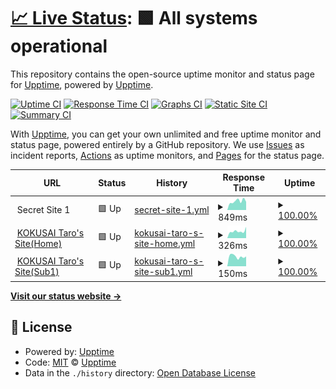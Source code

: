 # [📈 Live Status](https://demo.upptime.js.org): <!--live status--> **🟩 All systems operational**

This repository contains the open-source uptime monitor and status page for [Upptime](https://upptime.js.org), powered by [Upptime](https://github.com/upptime/upptime).

[![Uptime CI](https://github.com/ryujishibuya/website-status-by-Upptime/workflows/Uptime%20CI/badge.svg)](https://github.com/ryujishibuya/website-status-by-Upptime/actions?query=workflow%3A%22Uptime+CI%22)
[![Response Time CI](https://github.com/ryujishibuya/website-status-by-Upptime/workflows/Response%20Time%20CI/badge.svg)](https://github.com/ryujishibuya/website-status-by-Upptime/actions?query=workflow%3A%22Response+Time+CI%22)
[![Graphs CI](https://github.com/ryujishibuya/website-status-by-Upptime/workflows/Graphs%20CI/badge.svg)](https://github.com/ryujishibuya/website-status-by-Upptime/actions?query=workflow%3A%22Graphs+CI%22)
[![Static Site CI](https://github.com/ryujishibuya/website-status-by-Upptime/workflows/Static%20Site%20CI/badge.svg)](https://github.com/ryujishibuya/website-status-by-Upptime/actions?query=workflow%3A%22Static+Site+CI%22)
[![Summary CI](https://github.com/ryujishibuya/website-status-by-Upptime/workflows/Summary%20CI/badge.svg)](https://github.com/ryujishibuya/website-status-by-Upptime/actions?query=workflow%3A%22Summary+CI%22)

With [Upptime](https://upptime.js.org), you can get your own unlimited and free uptime monitor and status page, powered entirely by a GitHub repository. We use [Issues](https://github.com/upptime/upptime/issues) as incident reports, [Actions](https://github.com/ryujishibuya/website-status-by-Upptime/actions) as uptime monitors, and [Pages](https://demo.upptime.js.org) for the status page.

<!--start: status pages-->
<!-- This summary is generated by Upptime (https://github.com/upptime/upptime) -->
<!-- Do not edit this manually, your changes will be overwritten -->
<!-- prettier-ignore -->
| URL | Status | History | Response Time | Uptime |
| --- | ------ | ------- | ------------- | ------ |
| <img alt="" src="https://favicons.githubusercontent.com/null" height="13"> Secret Site 1 | 🟩 Up | [secret-site-1.yml](https://github.com/RyujiShibuya/website-status-by-Upptime/commits/HEAD/history/secret-site-1.yml) | <details><summary><img alt="Response time graph" src="./graphs/secret-site-1/response-time-week.png" height="20"> 849ms</summary><br><a href="https://ryujishibuya.github.io/website-status-by-Upptime/history/secret-site-1"><img alt="Response time 853" src="https://img.shields.io/endpoint?url=https%3A%2F%2Fraw.githubusercontent.com%2FRyujiShibuya%2Fwebsite-status-by-Upptime%2FHEAD%2Fapi%2Fsecret-site-1%2Fresponse-time.json"></a><br><a href="https://ryujishibuya.github.io/website-status-by-Upptime/history/secret-site-1"><img alt="24-hour response time 773" src="https://img.shields.io/endpoint?url=https%3A%2F%2Fraw.githubusercontent.com%2FRyujiShibuya%2Fwebsite-status-by-Upptime%2FHEAD%2Fapi%2Fsecret-site-1%2Fresponse-time-day.json"></a><br><a href="https://ryujishibuya.github.io/website-status-by-Upptime/history/secret-site-1"><img alt="7-day response time 849" src="https://img.shields.io/endpoint?url=https%3A%2F%2Fraw.githubusercontent.com%2FRyujiShibuya%2Fwebsite-status-by-Upptime%2FHEAD%2Fapi%2Fsecret-site-1%2Fresponse-time-week.json"></a><br><a href="https://ryujishibuya.github.io/website-status-by-Upptime/history/secret-site-1"><img alt="30-day response time 782" src="https://img.shields.io/endpoint?url=https%3A%2F%2Fraw.githubusercontent.com%2FRyujiShibuya%2Fwebsite-status-by-Upptime%2FHEAD%2Fapi%2Fsecret-site-1%2Fresponse-time-month.json"></a><br><a href="https://ryujishibuya.github.io/website-status-by-Upptime/history/secret-site-1"><img alt="1-year response time 850" src="https://img.shields.io/endpoint?url=https%3A%2F%2Fraw.githubusercontent.com%2FRyujiShibuya%2Fwebsite-status-by-Upptime%2FHEAD%2Fapi%2Fsecret-site-1%2Fresponse-time-year.json"></a></details> | <details><summary><a href="https://ryujishibuya.github.io/website-status-by-Upptime/history/secret-site-1">100.00%</a></summary><a href="https://ryujishibuya.github.io/website-status-by-Upptime/history/secret-site-1"><img alt="All-time uptime 99.95%" src="https://img.shields.io/endpoint?url=https%3A%2F%2Fraw.githubusercontent.com%2FRyujiShibuya%2Fwebsite-status-by-Upptime%2FHEAD%2Fapi%2Fsecret-site-1%2Fuptime.json"></a><br><a href="https://ryujishibuya.github.io/website-status-by-Upptime/history/secret-site-1"><img alt="24-hour uptime 100.00%" src="https://img.shields.io/endpoint?url=https%3A%2F%2Fraw.githubusercontent.com%2FRyujiShibuya%2Fwebsite-status-by-Upptime%2FHEAD%2Fapi%2Fsecret-site-1%2Fuptime-day.json"></a><br><a href="https://ryujishibuya.github.io/website-status-by-Upptime/history/secret-site-1"><img alt="7-day uptime 100.00%" src="https://img.shields.io/endpoint?url=https%3A%2F%2Fraw.githubusercontent.com%2FRyujiShibuya%2Fwebsite-status-by-Upptime%2FHEAD%2Fapi%2Fsecret-site-1%2Fuptime-week.json"></a><br><a href="https://ryujishibuya.github.io/website-status-by-Upptime/history/secret-site-1"><img alt="30-day uptime 100.00%" src="https://img.shields.io/endpoint?url=https%3A%2F%2Fraw.githubusercontent.com%2FRyujiShibuya%2Fwebsite-status-by-Upptime%2FHEAD%2Fapi%2Fsecret-site-1%2Fuptime-month.json"></a><br><a href="https://ryujishibuya.github.io/website-status-by-Upptime/history/secret-site-1"><img alt="1-year uptime 99.94%" src="https://img.shields.io/endpoint?url=https%3A%2F%2Fraw.githubusercontent.com%2FRyujiShibuya%2Fwebsite-status-by-Upptime%2FHEAD%2Fapi%2Fsecret-site-1%2Fuptime-year.json"></a></details>
| <img alt="" src="https://favicons.githubusercontent.com/sites.google.com" height="13"> [KOKUSAI Taro's Site(Home)](https://sites.google.com/gl.aiu.ac.jp/kokusaitarostestsite/home) | 🟩 Up | [kokusai-taro-s-site-home.yml](https://github.com/RyujiShibuya/website-status-by-Upptime/commits/HEAD/history/kokusai-taro-s-site-home.yml) | <details><summary><img alt="Response time graph" src="./graphs/kokusai-taro-s-site-home/response-time-week.png" height="20"> 326ms</summary><br><a href="https://ryujishibuya.github.io/website-status-by-Upptime/history/kokusai-taro-s-site-home"><img alt="Response time 323" src="https://img.shields.io/endpoint?url=https%3A%2F%2Fraw.githubusercontent.com%2FRyujiShibuya%2Fwebsite-status-by-Upptime%2FHEAD%2Fapi%2Fkokusai-taro-s-site-home%2Fresponse-time.json"></a><br><a href="https://ryujishibuya.github.io/website-status-by-Upptime/history/kokusai-taro-s-site-home"><img alt="24-hour response time 284" src="https://img.shields.io/endpoint?url=https%3A%2F%2Fraw.githubusercontent.com%2FRyujiShibuya%2Fwebsite-status-by-Upptime%2FHEAD%2Fapi%2Fkokusai-taro-s-site-home%2Fresponse-time-day.json"></a><br><a href="https://ryujishibuya.github.io/website-status-by-Upptime/history/kokusai-taro-s-site-home"><img alt="7-day response time 326" src="https://img.shields.io/endpoint?url=https%3A%2F%2Fraw.githubusercontent.com%2FRyujiShibuya%2Fwebsite-status-by-Upptime%2FHEAD%2Fapi%2Fkokusai-taro-s-site-home%2Fresponse-time-week.json"></a><br><a href="https://ryujishibuya.github.io/website-status-by-Upptime/history/kokusai-taro-s-site-home"><img alt="30-day response time 320" src="https://img.shields.io/endpoint?url=https%3A%2F%2Fraw.githubusercontent.com%2FRyujiShibuya%2Fwebsite-status-by-Upptime%2FHEAD%2Fapi%2Fkokusai-taro-s-site-home%2Fresponse-time-month.json"></a><br><a href="https://ryujishibuya.github.io/website-status-by-Upptime/history/kokusai-taro-s-site-home"><img alt="1-year response time 330" src="https://img.shields.io/endpoint?url=https%3A%2F%2Fraw.githubusercontent.com%2FRyujiShibuya%2Fwebsite-status-by-Upptime%2FHEAD%2Fapi%2Fkokusai-taro-s-site-home%2Fresponse-time-year.json"></a></details> | <details><summary><a href="https://ryujishibuya.github.io/website-status-by-Upptime/history/kokusai-taro-s-site-home">100.00%</a></summary><a href="https://ryujishibuya.github.io/website-status-by-Upptime/history/kokusai-taro-s-site-home"><img alt="All-time uptime 100.00%" src="https://img.shields.io/endpoint?url=https%3A%2F%2Fraw.githubusercontent.com%2FRyujiShibuya%2Fwebsite-status-by-Upptime%2FHEAD%2Fapi%2Fkokusai-taro-s-site-home%2Fuptime.json"></a><br><a href="https://ryujishibuya.github.io/website-status-by-Upptime/history/kokusai-taro-s-site-home"><img alt="24-hour uptime 100.00%" src="https://img.shields.io/endpoint?url=https%3A%2F%2Fraw.githubusercontent.com%2FRyujiShibuya%2Fwebsite-status-by-Upptime%2FHEAD%2Fapi%2Fkokusai-taro-s-site-home%2Fuptime-day.json"></a><br><a href="https://ryujishibuya.github.io/website-status-by-Upptime/history/kokusai-taro-s-site-home"><img alt="7-day uptime 100.00%" src="https://img.shields.io/endpoint?url=https%3A%2F%2Fraw.githubusercontent.com%2FRyujiShibuya%2Fwebsite-status-by-Upptime%2FHEAD%2Fapi%2Fkokusai-taro-s-site-home%2Fuptime-week.json"></a><br><a href="https://ryujishibuya.github.io/website-status-by-Upptime/history/kokusai-taro-s-site-home"><img alt="30-day uptime 100.00%" src="https://img.shields.io/endpoint?url=https%3A%2F%2Fraw.githubusercontent.com%2FRyujiShibuya%2Fwebsite-status-by-Upptime%2FHEAD%2Fapi%2Fkokusai-taro-s-site-home%2Fuptime-month.json"></a><br><a href="https://ryujishibuya.github.io/website-status-by-Upptime/history/kokusai-taro-s-site-home"><img alt="1-year uptime 100.00%" src="https://img.shields.io/endpoint?url=https%3A%2F%2Fraw.githubusercontent.com%2FRyujiShibuya%2Fwebsite-status-by-Upptime%2FHEAD%2Fapi%2Fkokusai-taro-s-site-home%2Fuptime-year.json"></a></details>
| <img alt="" src="https://favicons.githubusercontent.com/sites.google.com" height="13"> [KOKUSAI Taro's Site(Sub1)](https://sites.google.com/gl.aiu.ac.jp/kokusaitarostestsite/home/sub1) | 🟩 Up | [kokusai-taro-s-site-sub1.yml](https://github.com/RyujiShibuya/website-status-by-Upptime/commits/HEAD/history/kokusai-taro-s-site-sub1.yml) | <details><summary><img alt="Response time graph" src="./graphs/kokusai-taro-s-site-sub1/response-time-week.png" height="20"> 150ms</summary><br><a href="https://ryujishibuya.github.io/website-status-by-Upptime/history/kokusai-taro-s-site-sub1"><img alt="Response time 148" src="https://img.shields.io/endpoint?url=https%3A%2F%2Fraw.githubusercontent.com%2FRyujiShibuya%2Fwebsite-status-by-Upptime%2FHEAD%2Fapi%2Fkokusai-taro-s-site-sub1%2Fresponse-time.json"></a><br><a href="https://ryujishibuya.github.io/website-status-by-Upptime/history/kokusai-taro-s-site-sub1"><img alt="24-hour response time 153" src="https://img.shields.io/endpoint?url=https%3A%2F%2Fraw.githubusercontent.com%2FRyujiShibuya%2Fwebsite-status-by-Upptime%2FHEAD%2Fapi%2Fkokusai-taro-s-site-sub1%2Fresponse-time-day.json"></a><br><a href="https://ryujishibuya.github.io/website-status-by-Upptime/history/kokusai-taro-s-site-sub1"><img alt="7-day response time 150" src="https://img.shields.io/endpoint?url=https%3A%2F%2Fraw.githubusercontent.com%2FRyujiShibuya%2Fwebsite-status-by-Upptime%2FHEAD%2Fapi%2Fkokusai-taro-s-site-sub1%2Fresponse-time-week.json"></a><br><a href="https://ryujishibuya.github.io/website-status-by-Upptime/history/kokusai-taro-s-site-sub1"><img alt="30-day response time 163" src="https://img.shields.io/endpoint?url=https%3A%2F%2Fraw.githubusercontent.com%2FRyujiShibuya%2Fwebsite-status-by-Upptime%2FHEAD%2Fapi%2Fkokusai-taro-s-site-sub1%2Fresponse-time-month.json"></a><br><a href="https://ryujishibuya.github.io/website-status-by-Upptime/history/kokusai-taro-s-site-sub1"><img alt="1-year response time 148" src="https://img.shields.io/endpoint?url=https%3A%2F%2Fraw.githubusercontent.com%2FRyujiShibuya%2Fwebsite-status-by-Upptime%2FHEAD%2Fapi%2Fkokusai-taro-s-site-sub1%2Fresponse-time-year.json"></a></details> | <details><summary><a href="https://ryujishibuya.github.io/website-status-by-Upptime/history/kokusai-taro-s-site-sub1">100.00%</a></summary><a href="https://ryujishibuya.github.io/website-status-by-Upptime/history/kokusai-taro-s-site-sub1"><img alt="All-time uptime 99.97%" src="https://img.shields.io/endpoint?url=https%3A%2F%2Fraw.githubusercontent.com%2FRyujiShibuya%2Fwebsite-status-by-Upptime%2FHEAD%2Fapi%2Fkokusai-taro-s-site-sub1%2Fuptime.json"></a><br><a href="https://ryujishibuya.github.io/website-status-by-Upptime/history/kokusai-taro-s-site-sub1"><img alt="24-hour uptime 100.00%" src="https://img.shields.io/endpoint?url=https%3A%2F%2Fraw.githubusercontent.com%2FRyujiShibuya%2Fwebsite-status-by-Upptime%2FHEAD%2Fapi%2Fkokusai-taro-s-site-sub1%2Fuptime-day.json"></a><br><a href="https://ryujishibuya.github.io/website-status-by-Upptime/history/kokusai-taro-s-site-sub1"><img alt="7-day uptime 100.00%" src="https://img.shields.io/endpoint?url=https%3A%2F%2Fraw.githubusercontent.com%2FRyujiShibuya%2Fwebsite-status-by-Upptime%2FHEAD%2Fapi%2Fkokusai-taro-s-site-sub1%2Fuptime-week.json"></a><br><a href="https://ryujishibuya.github.io/website-status-by-Upptime/history/kokusai-taro-s-site-sub1"><img alt="30-day uptime 100.00%" src="https://img.shields.io/endpoint?url=https%3A%2F%2Fraw.githubusercontent.com%2FRyujiShibuya%2Fwebsite-status-by-Upptime%2FHEAD%2Fapi%2Fkokusai-taro-s-site-sub1%2Fuptime-month.json"></a><br><a href="https://ryujishibuya.github.io/website-status-by-Upptime/history/kokusai-taro-s-site-sub1"><img alt="1-year uptime 100.00%" src="https://img.shields.io/endpoint?url=https%3A%2F%2Fraw.githubusercontent.com%2FRyujiShibuya%2Fwebsite-status-by-Upptime%2FHEAD%2Fapi%2Fkokusai-taro-s-site-sub1%2Fuptime-year.json"></a></details>

<!--end: status pages-->

[**Visit our status website →**](https://demo.upptime.js.org)

## 📄 License

- Powered by: [Upptime](https://github.com/upptime/upptime)
- Code: [MIT](./LICENSE) © [Upptime](https://upptime.js.org)
- Data in the `./history` directory: [Open Database License](https://opendatacommons.org/licenses/odbl/1-0/)
